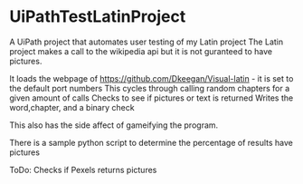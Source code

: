 # UiPathTestLatinProject
A UiPath project that automates user testing of my Latin project
The Latin project makes a call to the wikipedia api but it is not guranteed to have pictures. 

It loads the webpage of https://github.com/Dkeegan/Visual-latin - it is set to the default port numbers
This cycles through calling random chapters for a given amount of calls
Checks to see if pictures or text is returned
Writes the word,chapter, and a binary check 

This also has the side affect of gameifying the program. 

There is a sample python script to determine the percentage of results have pictures

ToDo: 
Checks if Pexels returns pictures 
